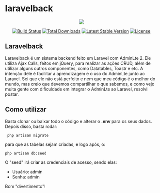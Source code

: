 # laravelback

<p align="center"><img src="https://laravel.com/assets/img/components/logo-laravel.svg"></p>

<p align="center">
<a href="https://travis-ci.org/laravel/framework"><img src="https://travis-ci.org/laravel/framework.svg" alt="Build Status"></a>
<a href="https://packagist.org/packages/laravel/framework"><img src="https://poser.pugx.org/laravel/framework/d/total.svg" alt="Total Downloads"></a>
<a href="https://packagist.org/packages/laravel/framework"><img src="https://poser.pugx.org/laravel/framework/v/stable.svg" alt="Latest Stable Version"></a>
<a href="https://packagist.org/packages/laravel/framework"><img src="https://poser.pugx.org/laravel/framework/license.svg" alt="License"></a>
</p>

## Laravelback

Laravelback é um sistema backend feito em Laravel com AdminLte 2. 
Ele utiliza Ajax Calls, feitos em jQuery, para realizar as ações CRUD, além de utilizar alguns outros componentes, como Datatables, Toastr e etc.
A intenção dele é facilitar a aprendizagem e o uso do AdminLte junto ao Laravel.
Sei que ele não está perfeito e nem que meu código é o melhor do mundo, mas creio que devemos compartilhar o que sabemos, e como vejo muita gente com dificuldade em integrar o AdminLte ao Laravel, resolvi postar.

## Como utilizar

Basta clonar ou baixar todo o código e alterar o <b>.env</b> para os seus dados.
Depois disso, basta rodar: 
```console
 php artisan migrate 
 ```
 para que as tabelas sejam criadas, e logo após, o:

```console
php artisan db:seed
```

O "seed" irá criar as credenciais de acesso, sendo elas:
 - Usuário: admin
 - Senha: admin

Bom "divertimento"!